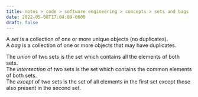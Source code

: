 ```yaml
---
title: notes > code > software engineering > concepts > sets and bags
date: 2022-05-08T17:04:09-0600
draft: false
---
```

A *set* is a collection of one or more unique objects (no duplicates).  
A *bag* is a collection of one or more objects that may have duplicates.  

The *union* of two sets is the set which contains all the elements of both sets.  
The *intersection* of two sets is the set which contains the common elements of both sets.  
The *except* of two sets is the set of all elements in the first set except those also present in the second set.  
